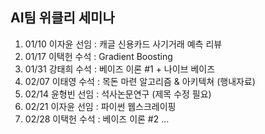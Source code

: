 ## AI팀 위클리 세미나

01. 01/10 이자윤 선임 : 캐글 신용카드 사기거래 예측 리뷰
02. 01/17 이택헌 수석 : Gradient Boosting
03. 01/31 강태희 수석 : 베이즈 이론 #1 + 나이브 베이즈
04. 02/07 이태영 수석 : 목돈 마련 알고리즘 & 아키텍쳐 (행내자료)
05. 02/14 윤형빈 선임 : 석사논문연구 (제목 수정 필요)
06. 02/21 이자윤 선임 : 파이썬 웹스크레이핑
07. 02/28 이택헌 수석 : 베이즈 이론 #2
...
